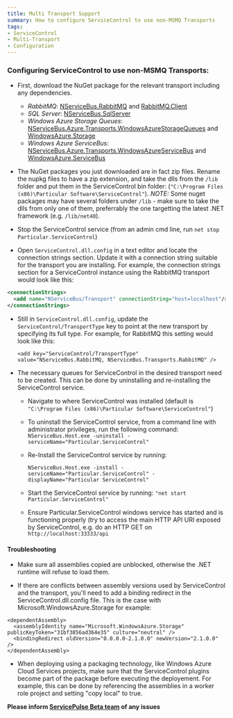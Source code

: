 ```yaml
---
title: Multi Transport Support
summary: How to configure ServiceControl to use non-MSMQ Transports
tags:
- ServiceControl
- Multi-Transport
- Configuration
---
```


### Configuring ServiceControl to use non-MSMQ Transports:

* First, download the NuGet package for the relevant transport including any dependencies.
   * *RabbitMQ*: [NServiceBus.RabbitMQ](https://www.nuget.org/api/v2/package/NServiceBus.RabbitMQ) and [RabbitMQ.Client](https://www.nuget.org/api/v2/package/RabbitMQ.Client)
   * *SQL Server*: [NServiceBus.SqlServer](https://www.nuget.org/api/v2/package/NServiceBus.SqlServer)
   * *Windows Azure Storage Queues*: [NServiceBus.Azure.Transports.WindowsAzureStorageQueues](https://www.nuget.org/packages/NServiceBus.Azure.Transports.WindowsAzureStorageQueues/5.1.1) and [WindowsAzure.Storage](https://www.nuget.org/api/v2/package/WindowsAzure.Storage/2.1.0)
   * *Windows Azure ServiceBus*: [NServiceBus.Azure.Transports.WindowsAzureServiceBus](https://www.nuget.org/api/v2/package/NServiceBus.Azure.Transports.WindowsAzureServiceBus/5.1.1) and [WindowsAzure.ServiceBus](https://www.nuget.org/api/v2/package/WindowsAzure.ServiceBus/2.2.0)

* The NuGet packages you just downloaded are in fact zip files. Rename the nupkg files to have a zip extension, and take the dlls from the `/lib` folder and put them in the ServiceControl bin folder: (`"C:\Program Files (x86)\Particular Software\ServiceControl"`).
_NOTE:_ Some nuget packages may have several folders under `/lib` - make sure to take the dlls from only one of them, preferrably the one targetting the latest .NET framework (e.g. `/lib/net40`).

* Stop the ServiceControl service (from an admin cmd line, run `net stop Particular.ServiceControl`)

* Open `ServiceControl.dll.config` in a text editor and locate the connection strings section. Update it with a connection string suitable for the transport you are installing. For example, the connection strings section for a ServiceControl instance using the RabbitMQ transport would look like this:

```xml
<connectionStrings>
  <add name="NServiceBus/Transport" connectionString="host=localhost"/>
</connectionStrings>
```

* Still in `ServiceControl.dll.config`, update the `ServiceControl/TransportType` key to point at the new transport by  specifying its full type. For example, for RabbitMQ this setting would look like this:

   `<add key="ServiceControl/TransportType" value="NServiceBus.RabbitMQ, NServiceBus.Transports.RabbitMQ" />`

* The necessary queues for ServiceControl in the desired transport need to be created. This can be done by uninstalling and re-installing the ServiceControl service.
   * Navigate to where ServiceControl was installed (default is `"C:\Program Files (x86)\Particular Software\ServiceControl"`)
   * To uninstall the ServiceControl service, from a command line with administrator privileges, run the following command: `NServiceBus.Host.exe -uninstall -serviceName="Particular.ServiceControl"`
   * Re-Install the ServiceControl service by running: 

      `NServiceBus.Host.exe -install -serviceName="Particular.ServiceControl" -displayName="Particular ServiceControl"` 
   * Start the ServiceControl service by running: `"net start Particular.ServiceControl"`
   * Ensure Particular.ServiceControl windows service has started and is functioning properly (try to access the main HTTP API URI exposed by ServiceControl, e.g. do an HTTP GET on `http://localhost:33333/api`

#### Troubleshooting

* Make sure all assemblies copied are unblocked, otherwise the .NET runtime will refuse to load them.

* If there are conflicts between assembly versions used by ServiceControl and the transport, you'll need to add a binding redirect in the ServiceControl.dll.config file. This is the case with Microsoft.WindowsAzure.Storage for example:

```
<dependentAssembly>
  <assemblyIdentity name="Microsoft.WindowsAzure.Storage" publicKeyToken="31bf3856ad364e35" culture="neutral" />
  <bindingRedirect oldVersion="0.0.0.0-2.1.0.0" newVersion="2.1.0.0" />
</dependentAssembly>
```

* When deploying using a packaging technology, like Windows Azure Cloud Services projects, make sure that the ServiceControl plugins become part of the package before executing the deployement. For example, this can be done by referencing the assemblies in a worker role project and setting "copy local" to true.

**Please inform [ServicePulse Beta team](mailto:pulsebeta@nservicebus.com) of any issues**
